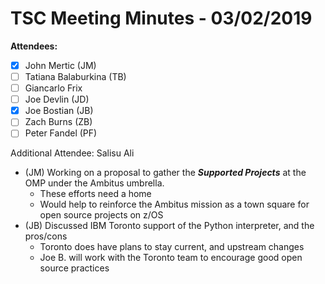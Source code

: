 # TSC Meeting Minutes - 03/02/2019
**Attendees:**
- [X] John Mertic (JM)
- [ ] Tatiana Balaburkina (TB)
- [ ] Giancarlo Frix
- [ ] Joe Devlin (JD)
- [X] Joe Bostian (JB)
- [ ] Zach Burns (ZB)
- [ ] Peter Fandel (PF)

Additional Attendee: Salisu Ali

- (JM) Working on a proposal to gather the _**Supported Projects**_ at the OMP under
  the Ambitus umbrella.
   - These efforts need a home
   - Would help to reinforce the Ambitus mission as a town square for open source
     projects on z/OS
- (JB) Discussed IBM Toronto support of the Python interpreter, and the pros/cons
   - Toronto does have plans to stay current, and upstream changes
   - Joe B. will work with the Toronto team to encourage good open source practices
